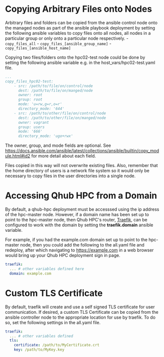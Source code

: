 # Copying Arbitrary Files onto Nodes
Arbitrary files and folders can be copied from the ansible control node onto the managed nodes as part of the ansible playbook deployment by setting the following ansible variables to copy files onto all nodes, all nodes in a particular group or only onto a particular node respectively.
    - `copy_files_all`
    - `copy_files_[ansible_group_name]`
    - `copy_files_[ansible_host_name]`

Copying two files/folders onto the hpc02-test node could be done by setting the following ansible variable e.g. in the host_vars/hpc02-test.yaml file.
```yaml
...
copy_files_hpc02-test:
    - src: /path/to/file/on/control/node
      dest: /path/to/file/on/manged/node
      owner: root
      group: root
      mode: 'u=rw,g=r,o=r'
      directory_mode: '644'
    - src: /path/to/other/file/on/control/node
      dest: /path/to/other/file/on/manged/node
      owner: vagrant
      group: users
      mode: '666'
      directory_mode: 'ugo+rwx'
```

The owner, group, and mode fields are optional.  See https://docs.ansible.com/ansible/latest/collections/ansible/builtin/copy_module.html#id2 for more detail about each field.  

Files copied in this way will not overwrite existing files.  Also, remember that the home directory of users is a network file system so it would only be necessary to copy files in the user directories into a single node.

# Accessing Qhub HPC from a Domain

By default, a qhub-hpc deployment must be accesssed using the ip address of the hpc-master node.  However, if a domain name has been set up to point to the hpc-master node, then Qhub HPC's router, [Traefik](https://doc.traefik.io/traefik/), can be configured to work with the domain by setting the **traefik.domain** ansible variable.

For example, if you had the example.com domain set up to point to the hpc-master node, then you could add the following to the all.yaml file and redeploy, after which navigating to https://example.com in a web browser would bring up your Qhub HPC deployment sign in page.

```yaml
traefik:
  ... # other variables defined here
  domain: example.com
```

# Custom TLS Certificate

By default, traefik will create and use a self signed TLS certificate for user communication.  If desired, a custom TLS Certificate can be copied from the ansible controller node to the appropriate location for use by traefik.  To do so, set the following settings in the all.yaml file.

```yaml
traefik:
  ... # other variables defined
  tls:
    certificate: /path/to/MyCertificate.crt
    key: /path/to/MyKey.key
```
